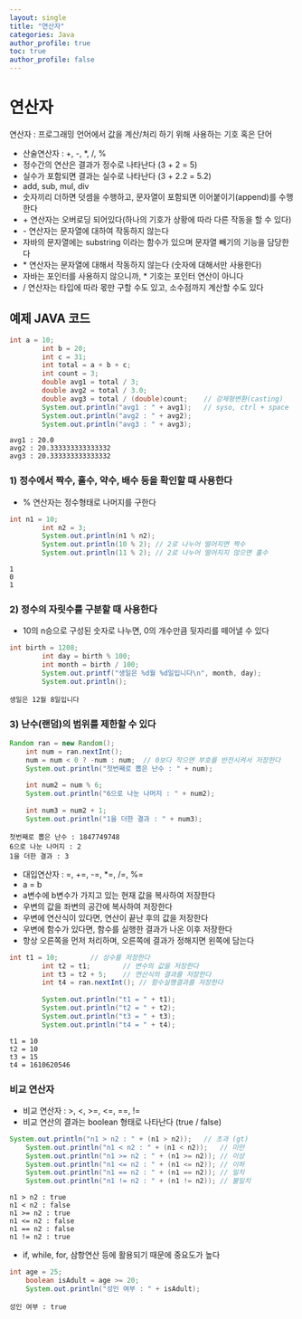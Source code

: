 ```yaml
---
layout: single
title: "연산자"
categories: Java
author_profile: true
toc: true
author_profile: false
---
```


# 연산자

연산자 : 프로그래밍 언어에서 값을 계산/처리 하기 위해 사용하는 기호 혹은 단어

- 산술연산자 : +, -, *, /, %
- 정수간의 연산은 결과가 정수로 나타난다 (3 + 2 = 5)
- 실수가 포함되면 결과는 실수로 나타난다 (3 + 2.2 = 5.2)
- add, sub, mul, div
- 숫자끼리 더하면 덧셈을 수행하고, 문자열이 포함되면 이어붙이기(append)를 수행한다
- \+ 연산자는 오버로딩 되어있다(하나의 기호가 상황에 따라 다른 작동을 할 수 있다)
- \- 연산자는 문자열에 대하여 작동하지 않는다
- 자바의 문자열에는 substring 이라는 함수가 있으며 문자열 빼기의 기능을 담당한다
- \* 연산자는 문자열에 대해서 작동하지 않는다 (숫자에 대해서만 사용한다)
- 자바는 포인터를 사용하지 않으니까, * 기호는 포인터 연산이 아니다
- / 연산자는 타입에 따라 몫만 구할 수도 있고, 소수점까지 계산할 수도 있다

## 예제 JAVA 코드


```Java
int a = 10;
		int b = 20;
		int c = 31;
		int total = a + b + c;
		int count = 3;
		double avg1 = total / 3;
		double avg2 = total / 3.0;
		double avg3 = total / (double)count;	// 강제형변환(casting)
		System.out.println("avg1 : " + avg1);	// syso, ctrl + space
		System.out.println("avg2 : " + avg2);
		System.out.println("avg3 : " + avg3);
```

    avg1 : 20.0
    avg2 : 20.333333333333332
    avg3 : 20.333333333333332
    

		
### 1) 정수에서 짝수, 홀수, 약수, 배수 등을 확인할 때 사용한다
  - % 연산자는 정수형태로 나머지를 구한다


```Java
int n1 = 10;
		int n2 = 3;
		System.out.println(n1 % n2);
		System.out.println(10 % 2);	// 2로 나누어 떨어지면 짝수
		System.out.println(11 % 2);	// 2로 나누어 떨어지지 않으면 홀수
```

    1
    0
    1
    

### 2) 정수의 자릿수를 구분할 때 사용한다
 - 10의 n승으로 구성된 숫자로 나누면, 0의 개수만큼 뒷자리를 떼어낼 수 있다


```Java
int birth = 1208;
		int day = birth % 100;	
		int month = birth / 100;
		System.out.printf("생일은 %d월 %d일입니다\n", month, day);
        System.out.println();
```

    생일은 12월 8일입니다
    
    

### 3) 난수(랜덤)의 범위를 제한할 수 있다


```Java
Random ran = new Random();
	int num = ran.nextInt();
	num = num < 0 ? -num : num;  // 0보다 작으면 부호를 반전시켜서 저장한다
	System.out.println("첫번째로 뽑은 난수 : " + num);
	
	int num2 = num % 6;
	System.out.println("6으로 나눈 나머지 : " + num2);
	
	int num3 = num2 + 1;
	System.out.println("1을 더한 결과 : " + num3);
```

    첫번째로 뽑은 난수 : 1847749748
    6으로 나눈 나머지 : 2
    1을 더한 결과 : 3
    

- 대입연산자 : =, +=, -=, *=, /=, %=
- a = b
- a변수에 b변수가 가지고 있는 현재 값을 복사하여 저장한다
- 우변의 값을 좌변의 공간에 복사하여 저장한다
- 우변에 연산식이 있다면, 연산이 끝난 후의 값을 저장한다
- 우변에 함수가 있다면, 함수를 실행한 결과가 나온 이후 저장한다
- 항상 오른쪽을 먼저 처리하며, 오른쪽에 결과가 정해지면 왼쪽에 담는다


```Java
int t1 = 10;		// 상수를 저장한다
		int t2 = t1;		// 변수의 값을 저장한다
		int t3 = t2 + 5;	// 연산식의 결과를 저장한다
		int t4 = ran.nextInt();	// 함수실행결과를 저장한다
		
		System.out.println("t1 = " + t1);
		System.out.println("t2 = " + t2);
		System.out.println("t3 = " + t3);
		System.out.println("t4 = " + t4);
```

    t1 = 10
    t2 = 10
    t3 = 15
    t4 = 1610620546
    

### 비교 연산자

- 비교 연산자 : >, <, >=, <=, ==, !=
- 비교 연산의 결과는 boolean 형태로 나타난다 (true / false)


```Java
System.out.println("n1 > n2 : " + (n1 > n2));	// 초과 (gt)
	System.out.println("n1 < n2 : " + (n1 < n2));	// 미만
	System.out.println("n1 >= n2 : " + (n1 >= n2));	// 이상
	System.out.println("n1 <= n2 : " + (n1 <= n2));	// 이하
	System.out.println("n1 == n2 : " + (n1 == n2));	// 일치
	System.out.println("n1 != n2 : " + (n1 != n2));	// 불일치
```

    n1 > n2 : true
    n1 < n2 : false
    n1 >= n2 : true
    n1 <= n2 : false
    n1 == n2 : false
    n1 != n2 : true
    

- if, while, for, 삼항연산 등에 활용되기 때문에 중요도가 높다


```Java
int age = 25;
	boolean isAdult = age >= 20;
	System.out.println("성인 여부 : " + isAdult);
```

    성인 여부 : true
    
